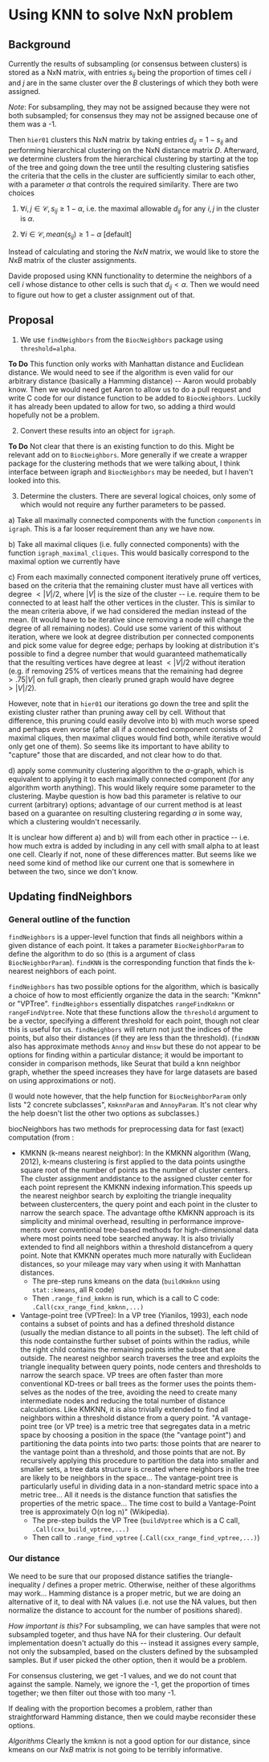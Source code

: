 # Using KNN to solve NxN problem

## Background

Currently the results of subsampling (or consensus between clusters) is stored as a NxN matrix, with entries $s_{ij}$ being the proportion of times cell $i$ and $j$ are in the same cluster over the $B$ clusterings of which they both were assigned. 

*Note*: For subsampling, they may not be assigned because they were not both subsampled; for consensus they may not be assigned because one of them was a -1. 

Then `hier01` clusters this NxN matrix by taking entries $d_{ij}=1-s_{ij}$ and performing hierarchical clustering on the NxN distance matrix $D$. Afterward, we determine clusters from the hierarchical clustering by starting at the top of the tree and going down the tree until the resulting clustering satisfies the criteria that the cells in the cluster are sufficiently similar to each other, with a parameter $\alpha$ that controls the required similarity. There are two choices

1) $\forall i,j \in \mathcal{C}, s_{ij} \geq 1-\alpha$, i.e. the maximal allowable $d_{ij}$ for any $i,j$ in the cluster is $\alpha$. 

2) $\forall i \in \mathcal{C}, mean(s_{ij}) \geq 1-\alpha$ [default]

Instead of calculating and storing the $NxN$ matrix, we would like to store the $NxB$ matrix of the cluster assignments. 

Davide proposed using KNN functionality to determine the neighbors of a cell $i$ whose distance to other cells is such that $d_{ij}<\alpha$. Then we would need to figure out how to get a cluster assignment out of that.  

## Proposal

1) We use `findNeighbors` from the `BiocNeighbors` package using `threshold=alpha`. 

**To Do** This function only works with Manhattan distance and Euclidean distance. We would need to see if the algorithm is even valid for our arbitrary distance (basically a Hamming distance) -- Aaron would probably know. Then we would need get Aaron to allow us to do a pull request and write C code for our distance function to be added to `BiocNeighbors`. Luckily it has already been updated to allow for two, so adding a third would hopefully not be a problem.

2) Convert these results into an object for `igraph`. 

**To Do** Not clear that there is an existing function to do this. Might be relevant add on to `BiocNeighbors`. More generally if we create a wrapper package for the clustering methods that we were talking about, I think interface between igraph and `BiocNeighbors` may be needed, but I haven't looked into this. 

3) Determine the clusters. There are several logical choices, only some of which would not require any further parameters to be passed.

 a) Take all maximally connected components with the function `components` in `igraph`. This is a far looser requirement than any we have now.
  
  b) Take all maximal cliques (i.e. fully connected components) with the function `igraph_maximal_cliques`. This would basically correspond to the maximal option we currently have
  
  c) From each maximally connected component iteratively prune off vertices, based on the criteria that the remaining cluster must have all vertices with degree $< |V|/2$, where $|V|$ is the size of the cluster -- i.e. require them to be connected to at least half the other vertices in the cluster. This is similar to the mean criteria above, if we had considered the median instead of the mean. (It would have to be iterative since removing a node will change the degree of all remaining nodes). Could use some varient of this without iteration, where we look at degree distribution per connected components and pick some value for degree edge; perhaps by looking at distribution it's possible to find a degree number that would guaranteed mathematically that the resulting vertices have degree at least $<|V|/2$ without iteration (e.g. if removing 25% of vertices means that the remaining had degree $>.75|V|$ on full graph, then clearly pruned graph would have degree $>|V|/2$). 
  
  However, note that in `hier01` our iterations go down the tree and split the existing cluster rather than pruning away cell by cell. Without that difference, this pruning could easily devolve into b) with much worse speed and perhaps even worse (after all if a connected component consists of 2 maximal cliques, then maximal cliques would find both, while iterative would only get one of them). So seems like its important to have ability to "capture" those that are discarded, and not clear how to do that.
  
  d) apply some community clustering algorithm to the $\alpha$-graph, which is equivalent to applying it to each maximally connected component (for any algorithm worth anything). This would likely require some parameter to the clustering. Maybe question is how bad this parameter is relative to our current (arbitrary) options; advantage of our current method is at least based on a guarantee on resulting clustering regarding $\alpha$ in some way, which a clustering wouldn't necessarily. 
  
It is unclear how different a) and b) will from each other in practice -- i.e. how much extra is added by including in any cell with small alpha to at least one cell. Clearly if not, none of these differences matter. But seems like we need some kind of method like our current one that is somewhere in between the two, since we don't know.
  
## Updating findNeighbors

### General outline of the function
`findNeighbors` is a upper-level function that finds all neighbors within a given distance of each point. It takes a parameter `BiocNeighborParam` to define the algorithm to do so (this is a argument of class `BiocNeighborParam`). `findKNN` is the corresponding function that finds the k-nearest neighbors of each point. 

`findNeighbors` has two possible options for the algorithm, which is basically a choice of how to most efficiently organize the data in the search: "Kmknn" or "VPTree". `findNeighbors` essentially dispatches `rangeFindKmknn` or `rangeFindVptree`. Note that these functions allow the `threshold` argument to be a vector, specifying a different threshold for each point, though not clear this is useful for us. `findNeighbors` will return not just the indices of the points, but also their distances (if they are less than the threshold).  (`findKNN` also has approximate methods `Annoy` and `Hnsw` but these do not appear to be options for finding within a particular distance; it would be important to consider in comparison methods, like Seurat that build a knn neighbor graph, whether the speed increases they have for large datasets are based on using approximations or not). 

(I would note however, that the  help function for `BiocNeighborParam` only lists "2 concrete subclasses",  `KmknnParam` and `AnnoyParam`. It's not clear why the help doesn't list the other two options as subclasses.)

biocNeighbors has two methods for preprocessing data for fast (exact) computation (from :

* KMKNN (k-means nearest neighbor): In the KMKNN algorithm (Wang, 2012), k-means clustering is first applied to the data points usingthe square root of the number of points as the number of cluster centers. The cluster assignment anddistance to the assigned cluster center for each point represent the KMKNN indexing information.This speeds up the nearest neighbor search by exploiting the triangle inequality between clustercenters, the query point and each point in the cluster to narrow the search space. The advantage ofthe KMKNN approach is its simplicity and minimal overhead, resulting in performance improve-ments over conventional tree-based methods for high-dimensional data where most points need tobe searched anyway.  It is also trivially extended to find all neighbors within a threshold distancefrom a query point.  Note that KMKNN operates much more naturally with Euclidean distances, so your mileage may vary when using it with Manhattan distances.
	- The pre-step runs kmeans on the data (`buildKmknn` using `stat::kmeans`, all R code)
	- Then `.range_find_kmknn` is run, which is a call to C code: `.Call(cxx_range_find_kmknn,...)`
* Vantage-point tree (VPTree): In a VP tree (Yianilos, 1993), each node contains a subset of points and has a defined threshold distance (usually the median distance to all points in the subset). The left child of this node containsthe further subset of points within the radius, while the right child contains the remaining points inthe subset that are outside.  The nearest neighbor search traverses the tree and exploits the triangle inequality between query points, node centers and thresholds to narrow the search space. VP trees are often faster than more conventional KD-trees or ball trees as the former uses the points them-selves as the nodes of the tree, avoiding the need to create many intermediate nodes and reducing the total number of distance calculations.  Like KMKNN, it is also trivially extended to find all neighbors within a threshold distance from a query point. "A vantage-point tree (or VP tree) is a metric tree that segregates data in a metric space by choosing a position in the space (the "vantage point") and partitioning the data points into two parts: those points that are nearer to the vantage point than a threshold, and those points that are not. By recursively applying this procedure to partition the data into smaller and smaller sets, a tree data structure is created where neighbors in the tree are likely to be neighbors in the space... The vantage-point tree is particularly useful in dividing data in a non-standard metric space into a metric tree... All it needs is the distance function that satisfies the properties of the metric space... The time cost to build a Vantage-Point tree is approximately O(n log n)" (Wikipedia). 
	- The pre-step builds the VP Tree (`buildVptree` which is a C call, `.Call(cxx_build_vptree,...)`
	- Then call to `.range_find_vptree` (`.Call(cxx_range_find_vptree,...)`)

### Our distance

We need to be sure that our proposed distance satifies the triangle-inequality / defines a proper metric. Otherwise, neither of these algorithms may work... Hamming distance is a proper metric, but we are doing an alternative of it, to deal with NA values (i.e. not use the NA values, but then normalize the distance to account for the number of positions shared).

*How important is this?* For subsampling, we can have samples that were not subsampled togeter, and thus have NA for their clustering. Our default implementation doesn't actually do this -- instead it assignes every sample, not only the subsampled, based on the clusters defined by the subsampled samples. But if user picked the other option, then it would be a problem. 

For consensus clustering, we get -1 values, and we do not count that against the sample. Namely, we ignore the -1, get the proportion of times together; we then filter out those with too many -1. 

If dealing with the proportion becomes a problem, rather than straightforward Hamming distance, then we could maybe reconsider these options. 

*Algorithms* Clearly the kmknn is not a good option for our distance, since kmeans on our $N x B$ matrix is not going to be terribly informative. 